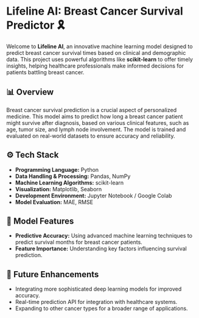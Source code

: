 # Lifeline AI: Breast Cancer Survival Predictor 🎗️

Welcome to **Lifeline AI**, an innovative machine learning model designed to predict breast cancer survival times based on clinical and demographic data. This project uses powerful algorithms like **scikit-learn** to offer timely insights, helping healthcare professionals make informed decisions for patients battling breast cancer.

## 📊 **Overview**

Breast cancer survival prediction is a crucial aspect of personalized medicine. This model aims to predict how long a breast cancer patient might survive after diagnosis, based on various clinical features, such as age, tumor size, and lymph node involvement. The model is trained and evaluated on real-world datasets to ensure accuracy and reliability.

## ⚙️ **Tech Stack**

* **Programming Language:** Python
* **Data Handling & Processing:** Pandas, NumPy
* **Machine Learning Algorithms:**  scikit-learn
* **Visualization:** Matplotlib, Seaborn
* **Development Environment:** Jupyter Notebook / Google Colab
* **Model Evaluation:**  MAE, RMSE

## 🧠 **Model Features**

* **Predictive Accuracy:** Using advanced machine learning techniques to predict survival months for breast cancer patients.
* **Feature Importance:** Understanding key factors influencing survival prediction.

## 🌱 **Future Enhancements**

* Integrating more sophisticated deep learning models for improved accuracy.
* Real-time prediction API for integration with healthcare systems.
* Expanding to other cancer types for a broader range of applications.


